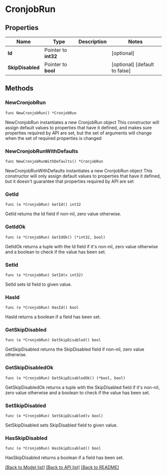 # CronjobRun

## Properties

Name | Type | Description | Notes
------------ | ------------- | ------------- | -------------
**Id** | Pointer to **int32** |  | [optional] 
**SkipDisabled** | Pointer to **bool** |  | [optional] [default to false]

## Methods

### NewCronjobRun

`func NewCronjobRun() *CronjobRun`

NewCronjobRun instantiates a new CronjobRun object
This constructor will assign default values to properties that have it defined,
and makes sure properties required by API are set, but the set of arguments
will change when the set of required properties is changed

### NewCronjobRunWithDefaults

`func NewCronjobRunWithDefaults() *CronjobRun`

NewCronjobRunWithDefaults instantiates a new CronjobRun object
This constructor will only assign default values to properties that have it defined,
but it doesn't guarantee that properties required by API are set

### GetId

`func (o *CronjobRun) GetId() int32`

GetId returns the Id field if non-nil, zero value otherwise.

### GetIdOk

`func (o *CronjobRun) GetIdOk() (*int32, bool)`

GetIdOk returns a tuple with the Id field if it's non-nil, zero value otherwise
and a boolean to check if the value has been set.

### SetId

`func (o *CronjobRun) SetId(v int32)`

SetId sets Id field to given value.

### HasId

`func (o *CronjobRun) HasId() bool`

HasId returns a boolean if a field has been set.

### GetSkipDisabled

`func (o *CronjobRun) GetSkipDisabled() bool`

GetSkipDisabled returns the SkipDisabled field if non-nil, zero value otherwise.

### GetSkipDisabledOk

`func (o *CronjobRun) GetSkipDisabledOk() (*bool, bool)`

GetSkipDisabledOk returns a tuple with the SkipDisabled field if it's non-nil, zero value otherwise
and a boolean to check if the value has been set.

### SetSkipDisabled

`func (o *CronjobRun) SetSkipDisabled(v bool)`

SetSkipDisabled sets SkipDisabled field to given value.

### HasSkipDisabled

`func (o *CronjobRun) HasSkipDisabled() bool`

HasSkipDisabled returns a boolean if a field has been set.


[[Back to Model list]](../README.md#documentation-for-models) [[Back to API list]](../README.md#documentation-for-api-endpoints) [[Back to README]](../README.md)


